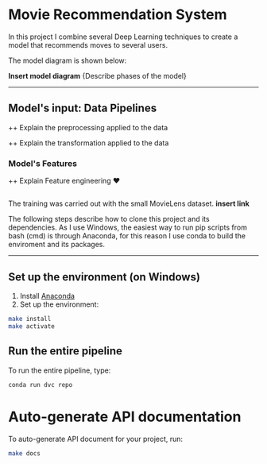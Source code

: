 # Movie Recommendation System

In this project I combine several Deep Learning techniques to create a model that recommends moves to several users.

The model diagram is shown below:

**Insert model diagram**
{Describe phases of the model}

---

## Model's input: Data Pipelines
++ Explain the preprocessing applied to the data

++ Explain the transformation applied to the data

### Model's Features
++ Explain Feature engineering ♥

## 

The training was carried out with the small MovieLens dataset. 
**insert link**




The following steps describe how to clone this project and its dependencies. As I use Windows, the easiest way to run pip scripts from bash (cmd) is through Anaconda, for this reason I use conda to build the enviroment and its packages.

---
## Set up the environment (on Windows)
1. Install [Anaconda](https://repo.anaconda.com/archive/Anaconda3-2022.05-Windows-x86_64.exe)
2. Set up the environment:
```bash
make install
make activate
```

## Run the entire pipeline
To run the entire pipeline, type:
```bash
conda run dvc repo
```

# Auto-generate API documentation

To auto-generate API document for your project, run:

```bash
make docs
```
